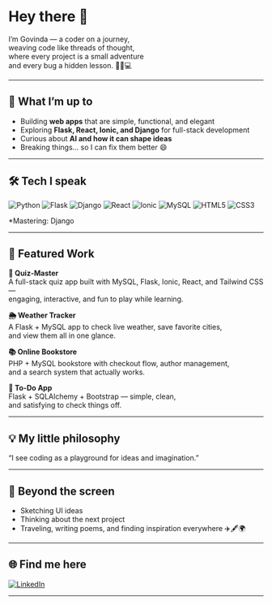 # Hey there 👋

I’m Govinda — a coder on a journey,  
weaving code like threads of thought,  
where every project is a small adventure  
and every bug a hidden lesson. 🌿🌱💻

---

## 🚀 What I’m up to
- Building **web apps** that are simple, functional, and elegant  
- Exploring **Flask, React, Ionic, and Django** for full-stack development  
- Curious about **AI and how it can shape ideas**  
- Breaking things… so I can fix them better 😄

---

## 🛠 Tech I speak
![Python](https://img.shields.io/badge/Python-3776AB?style=flat-square&logo=python&logoColor=white)
![Flask](https://img.shields.io/badge/Flask-000000?style=flat-square&logo=flask&logoColor=white)
![Django](https://img.shields.io/badge/Django-092E20?style=flat-square&logo=django&logoColor=white)
![React](https://img.shields.io/badge/React-61DAFB?style=flat-square&logo=react&logoColor=black)
![Ionic](https://img.shields.io/badge/Ionic-3880FF?style=flat-square&logo=ionic&logoColor=white)
![MySQL](https://img.shields.io/badge/MySQL-005C84?style=flat-square&logo=mysql&logoColor=white)
![HTML5](https://img.shields.io/badge/HTML5-E34F26?style=flat-square&logo=html5&logoColor=white)
![CSS3](https://img.shields.io/badge/CSS3-1572B6?style=flat-square&logo=css3&logoColor=white)

*Mastering: Django

---

## 📌 Featured Work

**🧩 Quiz-Master**  
A full-stack quiz app built with MySQL, Flask, Ionic, React, and Tailwind CSS —  
engaging, interactive, and fun to play while learning.

**🌦 Weather Tracker**  
A Flask + MySQL app to check live weather, save favorite cities,  
and view them all in one glance.  

**📚 Online Bookstore**  
PHP + MySQL bookstore with checkout flow, author management,  
and a search system that actually works.  

**📝 To-Do App**  
Flask + SQLAlchemy + Bootstrap — simple, clean,  
and satisfying to check things off.  

---

## 💡 My little philosophy
“I see coding as a playground for ideas and imagination.”

---

## 🌱 Beyond the screen
- Sketching UI ideas  
- Thinking about the next project  
- Traveling, writing poems, and finding inspiration everywhere ✈️🖋️🌍  

---

## 🌐 Find me here
[![LinkedIn](https://img.shields.io/badge/LinkedIn-0A66C2?style=flat-square&logo=linkedin&logoColor=white)](www.linkedin.com/in/govinda-sapkota-b278662b)




---


